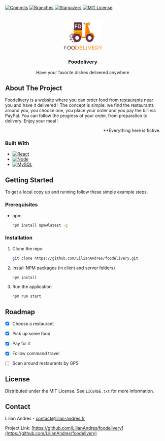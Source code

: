 <!-- PROJECT SHIELDS -->
<!--
*** I'm using markdown "reference style" links for readability.
*** Reference links are enclosed in brackets [ ] instead of parentheses ( ).
*** See the bottom of this document for the declaration of the reference variables
*** for contributors-url, forks-url, etc. This is an optional, concise syntax you may use.
*** https://www.markdownguide.org/basic-syntax/#reference-style-links
-->
[![Commits][commits-shield]][commits-url]
[![Branches][branches-shield]][branches-url]
[![Stargazers][stars-shield]][stars-url]
[![MIT License][license-shield]][license-url]



<!-- PROJECT LOGO -->
<br />
<div align="center">
  <a href="https://github.com/LilianAndres/foodelivery">
    <img src="client/src/assets/logo.png" alt="Logo" width="130" height="100">
  </a>

<h3 align="center">Foodelivery</h3>

  <p align="center">
    Have your favorite dishes delivered anywhere 
  </p>
</div>


<!-- ABOUT THE PROJECT -->
## About The Project

Foodelivery is a website where you can order food from restaurants near you and have it delivered ! The concept is simple: we find the restaurants around you, you choose one, you place your order and you pay the bill via PayPal. You can follow the progress of your order, from preparation to delivery. Enjoy your meal !

<p align="right">
    **Everything here is fictive.
  </p>

### Built With

* [![React][React.js]][React-url]
* [![Node][Node.js]][Node-url]
* [![MySQL][Mysql]][Mysql-url]


<!-- GETTING STARTED -->
## Getting Started

To get a local copy up and running follow these simple example steps.

### Prerequisites

* npm <br />
  ```sh
  npm install npm@latest -g
  ```

### Installation

1. Clone the repo
   ```sh
   git clone https://github.com/LilianAndres/foodelivery.git
   ```
2. Install NPM packages (in client and server folders)
   ```sh
   npm install
   ```
3. Run the application
   ```js
   npm run start
   ```


<!-- ROADMAP -->
## Roadmap

- [x] Choose a restaurant
- [x] Pick up some food
- [x] Pay for it
- [x] Follow command travel
- [ ] Scan around restaurants by GPS


<!-- LICENSE -->
## License

Distributed under the MIT License. See `LICENSE.txt` for more information.



<!-- CONTACT -->
## Contact

Lilian Andres - contact@lilian-andres.fr

Project Link: [https://github.com/LilianAndres/foodelivery](https://github.com/LilianAndres/foodelivery)



<!-- MARKDOWN LINKS & IMAGES -->
<!-- https://www.markdownguide.org/basic-syntax/#reference-style-links -->
[commits-shield]: https://badgen.net/github/commits/LilianAndres/foodelivery
[commits-url]: https://GitHub.com/LilianAndres/foodelivery/commit/
[branches-shield]: https://badgen.net/github/branches/LilianAndres/foodelivery
[branches-url]: https://github.com/LilianAndres/foodelivery
[stars-shield]: https://img.shields.io/github/stars/LilianAndres/foodelivery
[stars-url]: https://github.com/LilianAndres/foodelivery/stargazers
[license-shield]: https://img.shields.io/github/license/LilianAndres/foodelivery
[license-url]: https://github.com/LilianAndres/foodelivery/blob/master
[product-screenshot]: images/screenshot.png
[React.js]: https://img.shields.io/badge/React-20232A?style=for-the-badge&logo=react&logoColor=61DAFB
[React-url]: https://reactjs.org/
[Node.js]: https://img.shields.io/badge/Node.js-43853D?style=for-the-badge&logo=node.js&logoColor=white
[Node-url]: https://nodejs.org/en/
[Mysql]: https://img.shields.io/badge/MySQL-00000F?style=for-the-badge&logo=mysql&logoColor=white
[Mysql-url]: https://www.mysql.com/en/

